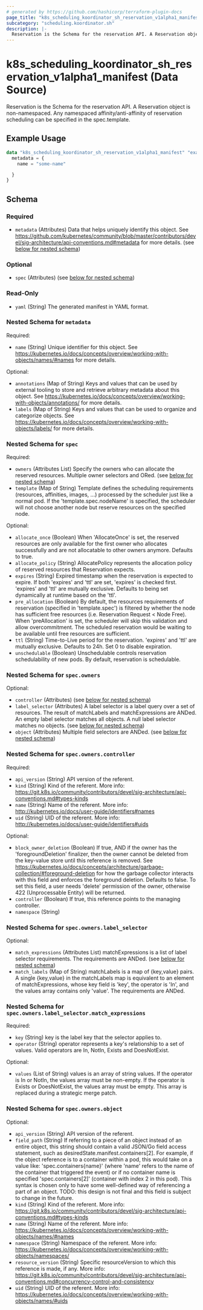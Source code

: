 ```yaml
---
# generated by https://github.com/hashicorp/terraform-plugin-docs
page_title: "k8s_scheduling_koordinator_sh_reservation_v1alpha1_manifest Data Source - terraform-provider-k8s"
subcategory: "scheduling.koordinator.sh"
description: |-
  Reservation is the Schema for the reservation API. A Reservation object is non-namespaced. Any namespaced affinity/anti-affinity of reservation scheduling can be specified in the spec.template.
---
```


# k8s_scheduling_koordinator_sh_reservation_v1alpha1_manifest (Data Source)

Reservation is the Schema for the reservation API. A Reservation object is non-namespaced. Any namespaced affinity/anti-affinity of reservation scheduling can be specified in the spec.template.

## Example Usage

```terraform
data "k8s_scheduling_koordinator_sh_reservation_v1alpha1_manifest" "example" {
  metadata = {
    name = "some-name"

  }
}
```

<!-- schema generated by tfplugindocs -->
## Schema

### Required

- `metadata` (Attributes) Data that helps uniquely identify this object. See https://github.com/kubernetes/community/blob/master/contributors/devel/sig-architecture/api-conventions.md#metadata for more details. (see [below for nested schema](#nestedatt--metadata))

### Optional

- `spec` (Attributes) (see [below for nested schema](#nestedatt--spec))

### Read-Only

- `yaml` (String) The generated manifest in YAML format.

<a id="nestedatt--metadata"></a>
### Nested Schema for `metadata`

Required:

- `name` (String) Unique identifier for this object. See https://kubernetes.io/docs/concepts/overview/working-with-objects/names/#names for more details.

Optional:

- `annotations` (Map of String) Keys and values that can be used by external tooling to store and retrieve arbitrary metadata about this object. See https://kubernetes.io/docs/concepts/overview/working-with-objects/annotations/ for more details.
- `labels` (Map of String) Keys and values that can be used to organize and categorize objects. See https://kubernetes.io/docs/concepts/overview/working-with-objects/labels/ for more details.


<a id="nestedatt--spec"></a>
### Nested Schema for `spec`

Required:

- `owners` (Attributes List) Specify the owners who can allocate the reserved resources. Multiple owner selectors and ORed. (see [below for nested schema](#nestedatt--spec--owners))
- `template` (Map of String) Template defines the scheduling requirements (resources, affinities, images, ...) processed by the scheduler just like a normal pod. If the 'template.spec.nodeName' is specified, the scheduler will not choose another node but reserve resources on the specified node.

Optional:

- `allocate_once` (Boolean) When 'AllocateOnce' is set, the reserved resources are only available for the first owner who allocates successfully and are not allocatable to other owners anymore. Defaults to true.
- `allocate_policy` (String) AllocatePolicy represents the allocation policy of reserved resources that Reservation expects.
- `expires` (String) Expired timestamp when the reservation is expected to expire. If both 'expires' and 'ttl' are set, 'expires' is checked first. 'expires' and 'ttl' are mutually exclusive. Defaults to being set dynamically at runtime based on the 'ttl'.
- `pre_allocation` (Boolean) By default, the resources requirements of reservation (specified in 'template.spec') is filtered by whether the node has sufficient free resources (i.e. Reservation Request <  Node Free). When 'preAllocation' is set, the scheduler will skip this validation and allow overcommitment. The scheduled reservation would be waiting to be available until free resources are sufficient.
- `ttl` (String) Time-to-Live period for the reservation. 'expires' and 'ttl' are mutually exclusive. Defaults to 24h. Set 0 to disable expiration.
- `unschedulable` (Boolean) Unschedulable controls reservation schedulability of new pods. By default, reservation is schedulable.

<a id="nestedatt--spec--owners"></a>
### Nested Schema for `spec.owners`

Optional:

- `controller` (Attributes) (see [below for nested schema](#nestedatt--spec--owners--controller))
- `label_selector` (Attributes) A label selector is a label query over a set of resources. The result of matchLabels and matchExpressions are ANDed. An empty label selector matches all objects. A null label selector matches no objects. (see [below for nested schema](#nestedatt--spec--owners--label_selector))
- `object` (Attributes) Multiple field selectors are ANDed. (see [below for nested schema](#nestedatt--spec--owners--object))

<a id="nestedatt--spec--owners--controller"></a>
### Nested Schema for `spec.owners.controller`

Required:

- `api_version` (String) API version of the referent.
- `kind` (String) Kind of the referent. More info: https://git.k8s.io/community/contributors/devel/sig-architecture/api-conventions.md#types-kinds
- `name` (String) Name of the referent. More info: http://kubernetes.io/docs/user-guide/identifiers#names
- `uid` (String) UID of the referent. More info: http://kubernetes.io/docs/user-guide/identifiers#uids

Optional:

- `block_owner_deletion` (Boolean) If true, AND if the owner has the 'foregroundDeletion' finalizer, then the owner cannot be deleted from the key-value store until this reference is removed. See https://kubernetes.io/docs/concepts/architecture/garbage-collection/#foreground-deletion for how the garbage collector interacts with this field and enforces the foreground deletion. Defaults to false. To set this field, a user needs 'delete' permission of the owner, otherwise 422 (Unprocessable Entity) will be returned.
- `controller` (Boolean) If true, this reference points to the managing controller.
- `namespace` (String)


<a id="nestedatt--spec--owners--label_selector"></a>
### Nested Schema for `spec.owners.label_selector`

Optional:

- `match_expressions` (Attributes List) matchExpressions is a list of label selector requirements. The requirements are ANDed. (see [below for nested schema](#nestedatt--spec--owners--label_selector--match_expressions))
- `match_labels` (Map of String) matchLabels is a map of {key,value} pairs. A single {key,value} in the matchLabels map is equivalent to an element of matchExpressions, whose key field is 'key', the operator is 'In', and the values array contains only 'value'. The requirements are ANDed.

<a id="nestedatt--spec--owners--label_selector--match_expressions"></a>
### Nested Schema for `spec.owners.label_selector.match_expressions`

Required:

- `key` (String) key is the label key that the selector applies to.
- `operator` (String) operator represents a key's relationship to a set of values. Valid operators are In, NotIn, Exists and DoesNotExist.

Optional:

- `values` (List of String) values is an array of string values. If the operator is In or NotIn, the values array must be non-empty. If the operator is Exists or DoesNotExist, the values array must be empty. This array is replaced during a strategic merge patch.



<a id="nestedatt--spec--owners--object"></a>
### Nested Schema for `spec.owners.object`

Optional:

- `api_version` (String) API version of the referent.
- `field_path` (String) If referring to a piece of an object instead of an entire object, this string should contain a valid JSON/Go field access statement, such as desiredState.manifest.containers[2]. For example, if the object reference is to a container within a pod, this would take on a value like: 'spec.containers{name}' (where 'name' refers to the name of the container that triggered the event) or if no container name is specified 'spec.containers[2]' (container with index 2 in this pod). This syntax is chosen only to have some well-defined way of referencing a part of an object. TODO: this design is not final and this field is subject to change in the future.
- `kind` (String) Kind of the referent. More info: https://git.k8s.io/community/contributors/devel/sig-architecture/api-conventions.md#types-kinds
- `name` (String) Name of the referent. More info: https://kubernetes.io/docs/concepts/overview/working-with-objects/names/#names
- `namespace` (String) Namespace of the referent. More info: https://kubernetes.io/docs/concepts/overview/working-with-objects/namespaces/
- `resource_version` (String) Specific resourceVersion to which this reference is made, if any. More info: https://git.k8s.io/community/contributors/devel/sig-architecture/api-conventions.md#concurrency-control-and-consistency
- `uid` (String) UID of the referent. More info: https://kubernetes.io/docs/concepts/overview/working-with-objects/names/#uids
